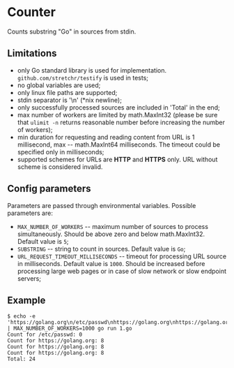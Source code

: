 # Counter

Counts substring "Go" in sources from stdin.

## Limitations

* only Go standard library is used for implementation. `github.com/stretchr/testify` is used in tests;
* no global variables are used;
* only linux file paths are supported;
* stdin separator is '\n' (*nix newline);
* only successfully processed sources are included in 'Total' in the end;
* max number of workers are limited by math.MaxInt32 (please be sure that `ulimit -n` returns reasonable number before increasing the number of workers);
* min duration for requesting and reading content from URL is 1 millisecond, max -- math.MaxInt64 milliseconds. The timeout could be specified only in milliseconds;
* supported schemes for URLs are **HTTP** and **HTTPS** only. URL without scheme is considered invalid.

## Config parameters

Parameters are passed through environmental variables. Possible parameters are:
* `MAX_NUMBER_OF_WORKERS` -- maximum number of sources to process simultaneously. Should be above zero and below math.MaxInt32. Default value is `5`;
* `SUBSTRING` -- string to count in sources. Default value is `Go`;
* `URL_REQUEST_TIMEOUT_MILLISECONDS` -- timeout for processing URL source in milliseconds. Default value is `1000`. Should be increased before processing large web pages or in case of slow network or slow endpoint servers;

## Example

```
$ echo -e 'https://golang.org\n/etc/passwd\nhttps://golang.org\nhttps://golang.org' | MAX_NUMBER_OF_WORKERS=1000 go run 1.go
Count for /etc/passwd: 0
Count for https://golang.org: 8
Count for https://golang.org: 8
Count for https://golang.org: 8
Total: 24
```
